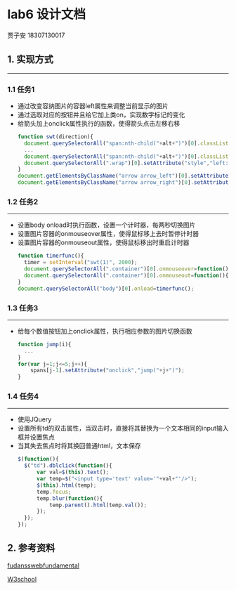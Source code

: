 # lab6 设计文档

贾子安 18307130017

## 1. 实现方式

-------

### 1.1 任务1

- 通过改变容纳图片的容器left属性来调整当前显示的图片
- 通过选取对应的按钮并且给它加上类on，实现数字标记的变化
- 给箭头加上onclick属性执行的函数，使得箭头点击左移右移
  ```js
  function swt(direction){
    document.querySelectorAll("span:nth-child("+alt+")")[0].classList.remove("on");
    ...
    document.querySelectorAll("span:nth-child("+alt+")")[0].classList.add("on");
    document.querySelectorAll(".wrap")[0].setAttribute("style","left: -"+alt*600+"px;");
  }
  document.getElementsByClassName("arrow arrow_left")[0].setAttribute("onclick","swt(0)");
  document.getElementsByClassName("arrow arrow_right")[0].setAttribute("onclick","swt(1)");
  ```
### 1.2 任务2

-----------

- 设置body onload时执行函数，设置一个计时器，每两秒切换图片
- 设置图片容器的onmouseover属性，使得鼠标移上去时暂停计时器
- 设置图片容器的onmouseout属性，使得鼠标移出时重启计时器
  ```js
  function timerfunc(){
    timer = setInterval("swt(1)", 2000);
    document.querySelectorAll(".container")[0].onmouseover=function(){clearInterval(timer)};
    document.querySelectorAll(".container")[0].onmouseout=function(){timer=setInterval("swt(1)",2000)};
  }
  document.querySelectorAll("body")[0].onload=timerfunc();
  ```

### 1.3 任务3

-----------

- 给每个数值按钮加上onclick属性，执行相应参数的图片切换函数
  ```js
  function jump(i){
    ...
  }
  for(var j=1;j<=5;j++){
      spans[j-1].setAttribute("onclick","jump("+j+")");
  }
  ```

### 1.4 任务4

-----------

- 使用JQuery
- 设置所有td的双击属性，当双击时，直接将其替换为一个文本相同的input输入框并设置焦点
- 当其失去焦点时将其换回普通html，文本保存
  ```js
  $(function(){
    $("td").dblclick(function(){
        var val=$(this).text();
        var temp=$("<input type='text' value='"+val+"'/>");
        $(this).html(temp);
        temp.focus;
        temp.blur(function(){
            temp.parent().html(temp.val());
        });
    });
  });
  ```

## 2. 参考资料

<a href="https://github.com/fudansswebfundamental">fudansswebfundamental</a>

<a href="https://www.w3school.com.cn/">W3school</a>